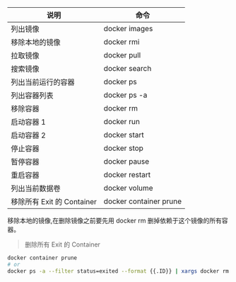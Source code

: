 | 说明                       | 命令                          |
| -------------------------- | ----------------------------- |
| 列出镜像                   | docker images                 |
| 移除本地的镜像             | docker rmi <image-id>         |
| 拉取镜像                   | docker pull                   |
| 搜索镜像                   | docker search                 |
| 列出当前运行的容器         | docker ps                     |
| 列出容器列表               | docker ps -a                  |
| 移除容器                   | docker rm <container-id>      |
| 启动容器 1                 | docker run <container-id>     |
| 启动容器 2                 | docker start <container-id>   |
| 停止容器                   | docker stop <container-id>    |
| 暂停容器                   | docker pause <container-id>   |
| 重启容器                   | docker restart <container-id> |
| 列出当前数据卷             | docker volume                 |
| 移除所有 Exit 的 Container | docker container prune        |

移除本地的镜像,在删除镜像之前要先用 docker rm 删掉依赖于这个镜像的所有容器。

> 删除所有 Exit 的 Container

```sh
docker container prune
# or
docker ps -a --filter status=exited --format {{.ID}} | xargs docker rm
```
